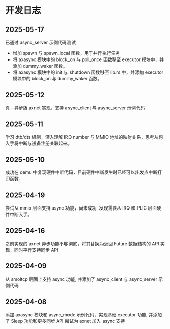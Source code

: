 # 开发日志

## 2025-05-17
已通过 async_server 示例代码测试
- 增加 spawn 与 spawn_local 函数，用于并行执行任务
- 将 axasync 模块中的 block_on 与 poll_once 函数移至 executor 模块中，并添加 dummy_waker 函数。
- 将 axasync 模块中的 init 与 shutdown 函数移至 lib.rs 中，并添加 executor 模块中的 block_on 与 dummy_waker 函数。

## 2025-05-12
真 - 异步版 axnet 实现，支持 async_client 与 async_server 示例代码

## 2025-05-11
学习 dtb/dts 机制，深入理解 IRQ number 与 MMIO 地址的映射关系，思考从何入手将中断与设备注册关联起来。

## 2025-05-10
成功在 qemu 中复现硬件中断代码，目前硬件中断发生时已经可以出发点中断打印函数。

## 2025-04-19
尝试从 mmio 层面支持 async 功能，尚未成功. 发现需要从 IRQ 和 PLIC 层面硬件中断入手。

## 2025-04-16
之前实现的 axnet 异步功能不够彻底，将其替换为返回 Future 数据结构的 API 实现，同时平行支持同步 API

## 2025-04-09
从 smoltcp 层面上支持 async 功能, 并添加了 async_client 与 async_server 示例代码

## 2025-04-08
添加 axasync 模块和 async_mode 示例代码，实现基础 executor 功能, 并添加了 Sleep 功能和更多同步 API
尝试为 axnet 加入 async 支持